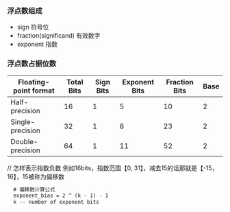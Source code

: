 ### 浮点数组成

- sign    符号位
- fraction(significand) 有效数字
- exponent  指数

### 浮点数占据位数
| Floating-point format | Total Bits | Sign Bits | Exponent Bits | Fraction Bits | Base |
| --------------------- | ---------- | ----------| ------------- | ------------- | ---- | 
|  Half-precision       | 16         | 1         | 5             | 10            | 2    |
|  Single-precision     | 32         | 1         | 8             | 23            | 2    |
|  Double-precision     | 64         | 1         | 11            | 52            | 2    |

// 怎样表示指数负数
例如16bits，指数范围【0, 31】，减去15的话那就是【-15， 16】，15被称为偏移数
```txt 
  # 偏移数计算公式
  exponent_bias = 2 ^ (k - 1) - 1
  k -- number of exponent bits
```




